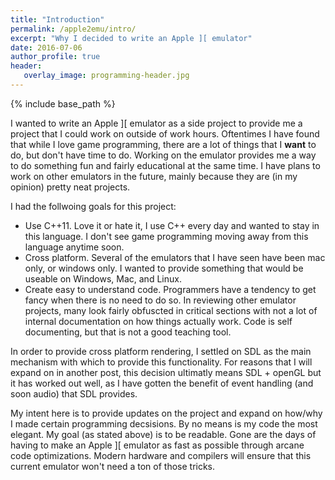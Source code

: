 ```yaml
---
title: "Introduction"
permalink: /apple2emu/intro/
excerpt: "Why I decided to write an Apple ][ emulator"
date: 2016-07-06
author_profile: true
header:
   overlay_image: programming-header.jpg
---
```


{% include base_path %}

I wanted to write an Apple ][ emulator as a side project to provide me a
project that I could work on outside of work hours.  Oftentimes I have
found that while I love game programming, there are a lot of things that I
__want__ to do, but don't have time to do.  Working on the emulator provides
me a way to do something fun and fairly educational at the same time.  I
have plans to work on other emulators in the future, mainly because they
are (in my opinion) pretty neat projects.

I had the follwoing goals for this project:

* Use C++11.  Love it or hate it, I use C++ every day and wanted to 
stay in this language.  I don't see game programming moving away from
this language anytime soon.
* Cross platform.  Several of the emulators that I have seen have been
mac only, or windows only.  I wanted to provide something that would
be useable on Windows, Mac, and Linux.
* Create easy to understand code.  Programmers have a tendency to get
fancy when there is no need to do so.  In reviewing other emulator projects,
many look fairly obfuscted in critical sections with not a lot of internal
documentation on how things actually work.  Code is self documenting, but 
that is not a good teaching tool.

In order to provide cross platform rendering, I settled on SDL as the
main mechanism with which to provide this functionality.  For reasons that
I will expand on in another post, this decision ultimatly means SDL + openGL
but it has worked out well, as I have gotten the benefit of event handling
(and soon audio) that SDL provides.

My intent here is to provide updates on the project and expand on how/why I
made certain programming decsisions. By no means is my code the most elegant.
My goal (as stated above) is to be readable.  Gone are the days of having
to make an Apple ][ emulator as fast as possible through arcane code
optimizations.  Modern hardware and compilers will ensure that this current
emulator won't need a ton of those tricks.

